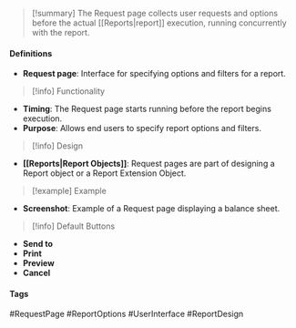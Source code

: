 >[!summary]
The Request page collects user requests and options before the actual [[Reports|report]] execution, running concurrently with the report.

#### Definitions
- **Request page**: Interface for specifying options and filters for a report.

>[!info] Functionality
- **Timing**: The Request page starts running before the report begins execution.
- **Purpose**: Allows end users to specify report options and filters.

>[!info] Design
- **[[Reports|Report Objects]]**: Request pages are part of designing a Report object or a Report Extension Object.

>[!example] Example
- **Screenshot**: Example of a Request page displaying a balance sheet.

>[!info] Default Buttons
- **Send to**
- **Print**
- **Preview**
- **Cancel**

#### Tags
#RequestPage #ReportOptions #UserInterface #ReportDesign